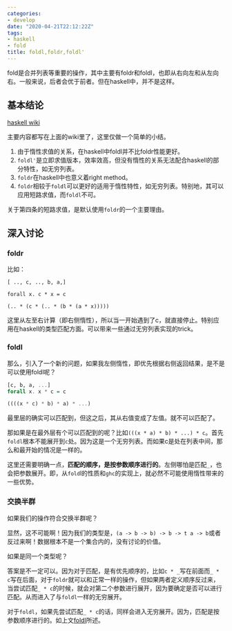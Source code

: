 ```yaml
---
categories: 
- develop
date: "2020-04-21T22:12:22Z"
tags: 
- haskell
- fold
title: foldl,foldr,foldl'
---
```


fold是合并列表等重要的操作，其中主要有foldr和foldl，也即从右向左和从左向右。一般来说，后者会优于前者。但在haskell中，并不是这样。


## 基本结论

[haskell wiki](https://wiki.haskell.org/Foldr_Foldl_Foldl%27)

主要内容都写在上面的wiki里了，这里仅做一个简单的小结。

1. 由于惰性求值的关系，在haskell中foldl并不比foldr性能更好。
2. `foldl'`是立即求值版本，效率效高，但没有惰性的关系无法配合haskell的部分特性，如无穷列表。
3. `foldr`在haskell中也意义着right method。
4. `foldr`相较于`foldl`可以更好的适用于惰性特性，如无穷列表。特别地，其可以应用短路求值，而`foldl`不可。

关于第四条的短路求值，是默认使用`foldr`的一个主要理由。

## 深入讨论
### foldr

比如：

```
[ .., c, .., b, a,]

forall x. c * x = c

(.. * (c * (.. * (b * (a * x)))))
```

这里从左至右计算（即右侧惰性），所以当一开始遇到了c，就直接停止。特别应用在haskell的类型匹配方面。可以带来一些通过无穷列表实现的trick。


### foldl

那么，引入了一个新的问题，如果我左侧惰性，即优先根据右侧返回结果，是不是可以使用foldl呢？

```haskell
[c, b, a, ...]
forall x. x * c = c

((((x * c) * b) * a) * ...)
```

最里层的确实可以匹配到，但这之后，其从右值变成了左值。就不可以匹配了。

那如果是在最外层有个可以匹配到的呢？比如`(((x * a) * b) * ...) * c`。首先`foldl`根本不能展开到`c`处。因为这是一个无穷列表。而如果c是处在列表中间，那么和最开始的情况是一样的。

这里还需要明确一点，__匹配的顺序，是按参数顺序进行的__。左侧哪怕是匹配`_`，也会把参数展开。即，从`fold`l的性质和`ghc`的实现上，就必然不可能使用惰性带来的一些优势。

### 交换半群

如果我们的操作符合交换半群呢？

显然，这不可能啊！因为我们的类型是，`(a -> b -> b) -> b -> t a -> b`或者反过来啊！数据根本不是一个集合内的，没有讨论的价值。

如果是同一个类型呢？

答案是不一定可以。因为对于匹配，是有优先顺序的，比如`c * _`写在前面而`_ * c`写在后面，对于`foldr`就可以和正常一样的操作，但如果两者定义顺序反过来，当尝试匹配`_ * c`的时候，就会对第二个参数进行展开，因为要确定是否可以进行匹配。从而进入了与`foldl`一样的无穷展开。

对于`foldl`，如果先尝试匹配`_ * c`的话，同样会进入无穷展开。因为，匹配是按参数顺序进行的。如上文[foldl](#foldl)所述。
